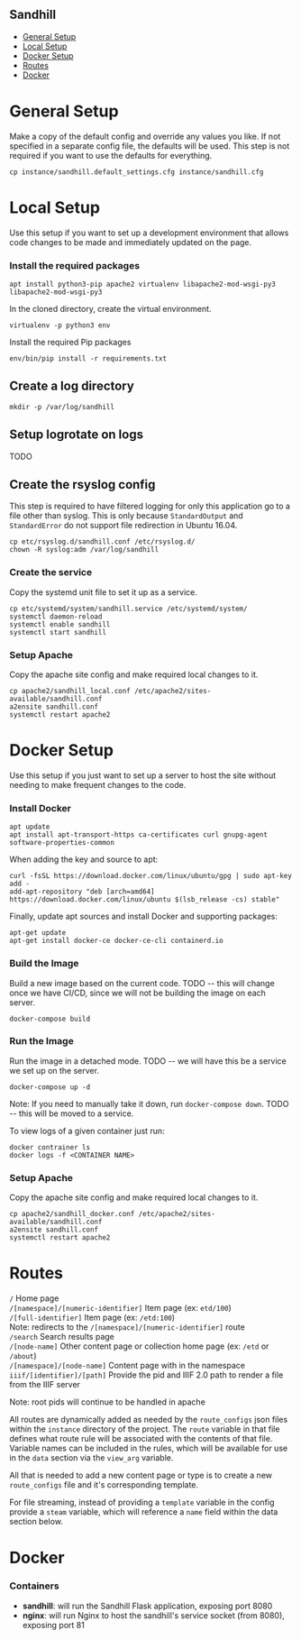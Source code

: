 Sandhill
---------------

* [General Setup](#general-setup)
* [Local Setup](#local-setup)
* [Docker Setup](#docker-setup)
* [Routes](#routes)
* [Docker](#docker)

General Setup
===============

Make a copy of the default config and override any values you like. If not specified 
in a separate config file, the defaults will be used. This step is not required if you 
want to use the defaults for everything.

```
cp instance/sandhill.default_settings.cfg instance/sandhill.cfg
```

Local Setup
===============
Use this setup if you want to set up a development environment that allows 
code changes to be made and immediately updated on the page. 

### Install the required packages  
```
apt install python3-pip apache2 virtualenv libapache2-mod-wsgi-py3 libapache2-mod-wsgi-py3
```

In the cloned directory, create the virtual environment.
```
virtualenv -p python3 env
```

Install the required Pip packages  
```
env/bin/pip install -r requirements.txt
```

## Create a log directory
```
mkdir -p /var/log/sandhill
```

## Setup logrotate on logs
TODO

## Create the rsyslog config
This step is required to have filtered logging for only this application go to 
a file other than syslog. This is only because `StandardOutput` and `StandardError` 
do not support file redirection in Ubuntu 16.04.

```
cp etc/rsyslog.d/sandhill.conf /etc/rsyslog.d/
chown -R syslog:adm /var/log/sandhill
```

### Create the service
Copy the systemd unit file to set it up as a service. 
```
cp etc/systemd/system/sandhill.service /etc/systemd/system/
systemctl daemon-reload
systemctl enable sandhill
systemctl start sandhill
```

### Setup Apache
Copy the apache site config and make required local changes to it.  
```
cp apache2/sandhill_local.conf /etc/apache2/sites-available/sandhill.conf
a2ensite sandhill.conf
systemctl restart apache2
```

Docker Setup
===============
Use this setup if you just want to set up a server to host the site without needing to make 
frequent changes to the code. 

### Install Docker
```
apt update
apt install apt-transport-https ca-certificates curl gnupg-agent software-properties-common
```

When adding the key and source to apt:  
```
curl -fsSL https://download.docker.com/linux/ubuntu/gpg | sudo apt-key add -
add-apt-repository "deb [arch=amd64] https://download.docker.com/linux/ubuntu $(lsb_release -cs) stable"
```

Finally, update apt sources and install Docker and supporting packages:  
```
apt-get update
apt-get install docker-ce docker-ce-cli containerd.io
```

### Build the Image
Build a new image based on the current code. TODO -- this will change once we have CI/CD, since we will 
not be building the image on each server.
```
docker-compose build
```

### Run the Image
Run the image in a detached mode. TODO -- we will have this be a service we set up on the server. 
```
docker-compose up -d
```

Note: If you need to manually take it down, run `docker-compose down`. TODO -- this will be moved to a service. 

To view logs of a given container just run:
```
docker contrainer ls
docker logs -f <CONTAINER NAME>
```

### Setup Apache
Copy the apache site config and make required local changes to it.  
```
cp apache2/sandhill_docker.conf /etc/apache2/sites-available/sandhill.conf
a2ensite sandhill.conf
systemctl restart apache2
```


Routes
===============

`/` Home page  
`/[namespace]/[numeric-identifier]` Item page (ex: `etd/100`)  
`/[full-identifier]` Item page (ex: `/etd:100`)  
    Note: redirects to the `/[namespace]/[numeric-identifier]` route  
`/search` Search results page  
`/[node-name]` Other content page or collection home page (ex: `/etd` or `/about`)  
`/[namespace]/[node-name]` Content page with in the namespace  
`iiif/[identifier]/[path]` Provide the pid and IIIF 2.0 path to render a file from the IIIF server  

Note: root pids will continue to be handled in apache

All routes are dynamically added as needed by the `route_configs` 
json files within the `instance` directory of the project. The `route` variable 
in that file defines what route rule will be associated with the contents 
of that file. Variable names can be included in the rules, which will be 
available for use in the `data` section via the `view_arg` variable.  

All that is needed to add a new content page or type is to create a new 
`route_configs` file and it's corresponding template.

For file streaming, instead of providing a `template` variable in the config 
provide a `steam` variable, which will reference a `name` field within the 
data section below.

Docker
===============

### Containers  
* **sandhill**: will run the Sandhill Flask application, exposing port 8080
* **nginx**: will run Nginx to host the sandhill's service socket (from 8080), exposing port 81
